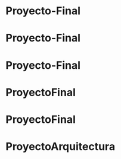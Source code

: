 # Proyecto-Final
# Proyecto-Final
# Proyecto-Final
# ProyectoFinal
# ProyectoFinal
# ProyectoArquitectura
